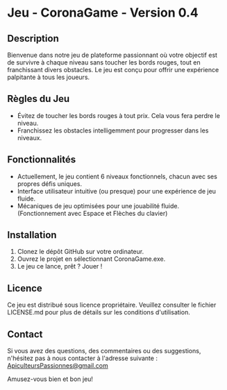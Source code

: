 # Jeu - CoronaGame - Version 0.4

## Description
Bienvenue dans notre jeu de plateforme passionnant où votre objectif est de survivre à chaque niveau sans toucher les bords rouges, tout en franchissant divers obstacles. Le jeu est conçu pour offrir une expérience palpitante à tous les joueurs.

## Règles du Jeu
- Évitez de toucher les bords rouges à tout prix. Cela vous fera perdre le niveau.
- Franchissez les obstacles intelligemment pour progresser dans les niveaux.

## Fonctionnalités
- Actuellement, le jeu contient 6 niveaux fonctionnels, chacun avec ses propres défis uniques.
- Interface utilisateur intuitive (ou presque) pour une expérience de jeu fluide.
- Mécaniques de jeu optimisées pour une jouabilité fluide. (Fonctionnement avec Espace et Flèches du clavier)

## Installation
1. Clonez le dépôt GitHub sur votre ordinateur.
2. Ouvrez le projet en sélectionnant CoronaGame.exe.
3. Le jeu ce lance, prêt ? Jouer !

## Licence
Ce jeu est distribué sous licence propriétaire. Veuillez consulter le fichier LICENSE.md pour plus de détails sur les conditions d'utilisation.

## Contact
Si vous avez des questions, des commentaires ou des suggestions, n'hésitez pas à nous contacter à l'adresse suivante : ApiculteursPassionnes@gmail.com

Amusez-vous bien et bon jeu!
